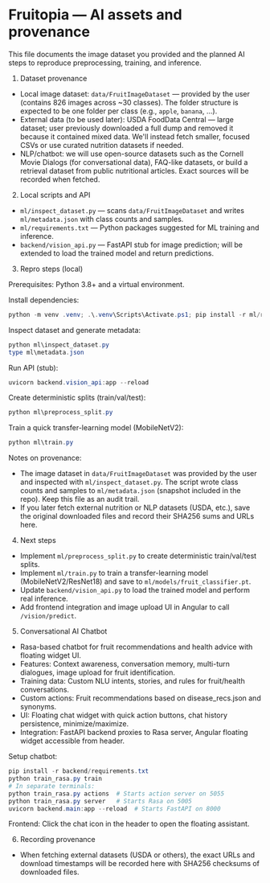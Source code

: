 # Fruitopia — AI assets and provenance

This file documents the image dataset you provided and the planned AI steps to reproduce preprocessing, training, and inference.

1) Dataset provenance
- Local image dataset: `data/FruitImageDataset` — provided by the user (contains 826 images across ~30 classes). The folder structure is expected to be one folder per class (e.g., `apple`, `banana`, ...).
- External data (to be used later): USDA FoodData Central — large dataset; user previously downloaded a full dump and removed it because it contained mixed data. We'll instead fetch smaller, focused CSVs or use curated nutrition datasets if needed.
- NLP/chatbot: we will use open-source datasets such as the Cornell Movie Dialogs (for conversational data), FAQ-like datasets, or build a retrieval dataset from public nutritional articles. Exact sources will be recorded when fetched.

2) Local scripts and API
- `ml/inspect_dataset.py` — scans `data/FruitImageDataset` and writes `ml/metadata.json` with class counts and samples.
- `ml/requirements.txt` — Python packages suggested for ML training and inference.
- `backend/vision_api.py` — FastAPI stub for image prediction; will be extended to load the trained model and return predictions.

3) Repro steps (local)

Prerequisites: Python 3.8+ and a virtual environment.

Install dependencies:
```powershell
python -m venv .venv; .\.venv\Scripts\Activate.ps1; pip install -r ml/requirements.txt
```

Inspect dataset and generate metadata:
```powershell
python ml\inspect_dataset.py
type ml\metadata.json
```

Run API (stub):
```powershell
uvicorn backend.vision_api:app --reload
```

Create deterministic splits (train/val/test):
```powershell
python ml\preprocess_split.py
```

Train a quick transfer-learning model (MobileNetV2):
```powershell
python ml\train.py
```

Notes on provenance:
- The image dataset in `data/FruitImageDataset` was provided by the user and inspected with `ml/inspect_dataset.py`. The script wrote class counts and samples to `ml/metadata.json` (snapshot included in the repo). Keep this file as an audit trail.
- If you later fetch external nutrition or NLP datasets (USDA, etc.), save the original downloaded files and record their SHA256 sums and URLs here.

4) Next steps
- Implement `ml/preprocess_split.py` to create deterministic train/val/test splits.
- Implement `ml/train.py` to train a transfer-learning model (MobileNetV2/ResNet18) and save to `ml/models/fruit_classifier.pt`.
- Update `backend/vision_api.py` to load the trained model and perform real inference.
- Add frontend integration and image upload UI in Angular to call `/vision/predict`.

5) Conversational AI Chatbot
- Rasa-based chatbot for fruit recommendations and health advice with floating widget UI.
- Features: Context awareness, conversation memory, multi-turn dialogues, image upload for fruit identification.
- Training data: Custom NLU intents, stories, and rules for fruit/health conversations.
- Custom actions: Fruit recommendations based on disease_recs.json and synonyms.
- UI: Floating chat widget with quick action buttons, chat history persistence, minimize/maximize.
- Integration: FastAPI backend proxies to Rasa server, Angular floating widget accessible from header.

Setup chatbot:
```powershell
pip install -r backend/requirements.txt
python train_rasa.py train
# In separate terminals:
python train_rasa.py actions  # Starts action server on 5055
python train_rasa.py server   # Starts Rasa on 5005
uvicorn backend.main:app --reload  # Starts FastAPI on 8000
```

Frontend: Click the chat icon in the header to open the floating assistant.

6) Recording provenance
- When fetching external datasets (USDA or others), the exact URLs and download timestamps will be recorded here with SHA256 checksums of downloaded files.
